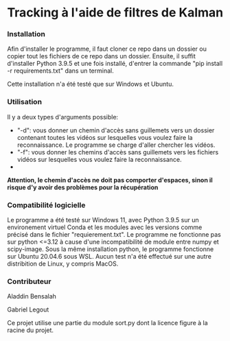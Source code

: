 # Tracking à l'aide de filtres de Kalman

### Installation
Afin d'installer le programme, il faut cloner ce repo dans un dossier ou copier tout les fichiers de ce repo dans un dossier. Ensuite, il suffit d'installer Python 3.9.5 et une fois installé, d'entrer  la commande "pip install -r requirements.txt" dans un terminal.

Cette installation n'a été testé que sur Windows et Ubuntu. 

### Utilisation

Il y a deux types d'arguments possible:
- "-d": vous donner un chemin d'accès sans guillemets vers un dossier contenant toutes les vidéos sur lesquelles vous voulez faire la reconnaissance. Le programme se charge d'aller chercher les vidéos.
- "-f": vous donner les chemins d'accès sans guillemets vers les fichiers vidéos sur lesquelles vous voulez faire la reconnaissance.
- 
**Attention, le chemin d'accès ne doit pas comporter d'espaces, sinon il risque d'y avoir des problèmes pour la récupération**

### Compatibilité logicielle

Le programme a été testé sur Windows 11, avec Python 3.9.5 sur un environement virtuel Conda et les modules avec les versions comme précisé dans le fichier "requierement.txt". Le programme ne fonctionne pas sur python <=3.12 à cause d'une incompatibilité de module entre numpy et scipy-image. 
Sous la même installation python, le programme fonctionne sur Ubuntu 20.04.6 sous WSL. Aucun test n'a été effectué sur une autre distribition de Linux, y compris MacOS. 

### Contributeur

Aladdin Bensalah 

Gabriel Legout

Ce projet utilise une partie du module sort.py dont la licence figure à la racine du projet. 
